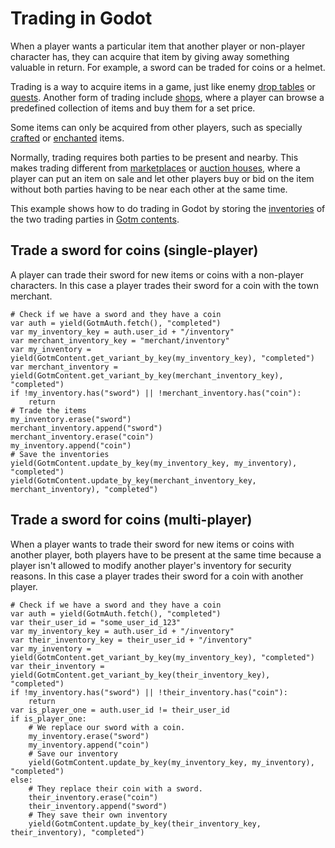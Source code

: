 # Trading in Godot

When a player wants a particular item that another player or non-player character has, they can acquire that item by giving away something valuable in return. For example, a sword can be traded for coins or a helmet.

Trading is a way to acquire items in a game, just like enemy [drop tables](./drop-tables.md) or [quests](./quests.md). Another form of trading include [shops](./shop.md), where a player can browse a predefined collection of items and buy them for a set price.

Some items can only be acquired from other players, such as specially [crafted](./crafting.md) or [enchanted](./enchanting.md) items.

Normally, trading requires both parties to be present and nearby. This makes trading different from [marketplaces](./marketplace.md) or [auction houses](./auction-house.md), where a player can put an item on sale and let other players buy or bid on the item without both parties having to be near each other at the same time.

This example shows how to do trading in Godot by storing the [inventories](./inventory.md) of the two trading parties in [Gotm contents](/src/docs/content.md).

## Trade a sword for coins (single-player)

A player can trade their sword for new items or coins with a non-player characters. In this case a player trades their sword for a coin with the town merchant.

```gdscript
# Check if we have a sword and they have a coin
var auth = yield(GotmAuth.fetch(), "completed")
var my_inventory_key = auth.user_id + "/inventory"
var merchant_inventory_key = "merchant/inventory"
var my_inventory = yield(GotmContent.get_variant_by_key(my_inventory_key), "completed")
var merchant_inventory = yield(GotmContent.get_variant_by_key(merchant_inventory_key), "completed")
if !my_inventory.has("sword") || !merchant_inventory.has("coin"):
    return
# Trade the items
my_inventory.erase("sword")
merchant_inventory.append("sword")
merchant_inventory.erase("coin")
my_inventory.append("coin")
# Save the inventories
yield(GotmContent.update_by_key(my_inventory_key, my_inventory), "completed")
yield(GotmContent.update_by_key(merchant_inventory_key, merchant_inventory), "completed")
```

## Trade a sword for coins (multi-player)

When a player wants to trade their sword for new items or coins with another player, both players have to be present at the same time because a player isn't allowed to modify another player's inventory for security reasons. In this case a player trades their sword for a coin with another player.

```gdscript
# Check if we have a sword and they have a coin
var auth = yield(GotmAuth.fetch(), "completed")
var their_user_id = "some_user_id_123"
var my_inventory_key = auth.user_id + "/inventory"
var their_inventory_key = their_user_id + "/inventory"
var my_inventory = yield(GotmContent.get_variant_by_key(my_inventory_key), "completed")
var their_inventory = yield(GotmContent.get_variant_by_key(their_inventory_key), "completed")
if !my_inventory.has("sword") || !their_inventory.has("coin"):
    return
var is_player_one = auth.user_id != their_user_id
if is_player_one:
    # We replace our sword with a coin.
    my_inventory.erase("sword")
    my_inventory.append("coin")
    # Save our inventory
    yield(GotmContent.update_by_key(my_inventory_key, my_inventory), "completed")
else:
    # They replace their coin with a sword.
    their_inventory.erase("coin")
    their_inventory.append("sword")
    # They save their own inventory
    yield(GotmContent.update_by_key(their_inventory_key, their_inventory), "completed")
```
